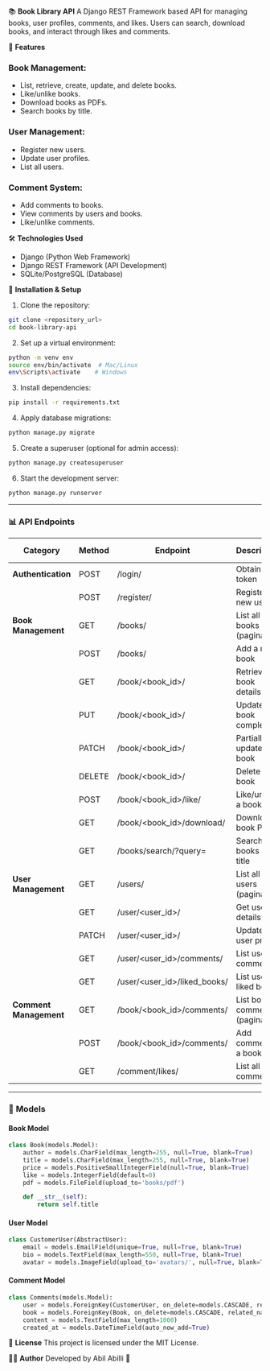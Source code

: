 📚 **Book Library API**
A Django REST Framework based API for managing books, user profiles, comments, and likes. Users can search, download books, and interact through likes and comments.

🚀 **Features**

### Book Management:
- List, retrieve, create, update, and delete books.
- Like/unlike books.
- Download books as PDFs.
- Search books by title.

### User Management:
- Register new users.
- Update user profiles.
- List all users.

### Comment System:
- Add comments to books.
- View comments by users and books.
- Like/unlike comments.

🛠️ **Technologies Used**
- Django (Python Web Framework)
- Django REST Framework (API Development)
- SQLite/PostgreSQL (Database)

📄 **Installation & Setup**

1. Clone the repository:

```bash
git clone <repository_url>
cd book-library-api
```

2. Set up a virtual environment:

```bash
python -m venv env
source env/bin/activate  # Mac/Linux
env\Scripts\activate    # Windows
```

3. Install dependencies:

```bash
pip install -r requirements.txt
```

4. Apply database migrations:

```bash
python manage.py migrate
```

5. Create a superuser (optional for admin access):

```bash
python manage.py createsuperuser
```

6. Start the development server:

```bash
python manage.py runserver
```

---

### 📊 **API Endpoints**

| Category                 | Method | Endpoint                          | Description                            | Authentication Required |
|--------------------------|--------|-----------------------------------|----------------------------------------|-------------------------|
| **Authentication**       | POST   | /login/                           | Obtain auth token                      | No                      |
|                          | POST   | /register/                        | Register a new user                    | No                      |
| **Book Management**      | GET    | /books/                           | List all books (paginated)             | No                      |
|                          | POST   | /books/                           | Add a new book                         | Yes                     |
|                          | GET    | /book/<book_id>/                  | Retrieve book details                  | Yes                     |
|                          | PUT    | /book/<book_id>/                  | Update book completely                 | Yes                     |
|                          | PATCH  | /book/<book_id>/                  | Partially update book                  | Yes                     |
|                          | DELETE | /book/<book_id>/                  | Delete a book                          | Yes                     |
|                          | POST   | /book/<book_id>/like/             | Like/unlike a book                     | Yes                     |
|                          | GET    | /book/<book_id>/download/         | Download book PDF                      | Yes                     |
|                          | GET    | /books/search/?query=<str>        | Search books by title                  | No                      |
| **User Management**      | GET    | /users/                           | List all users (paginated)             | Yes                     |
|                          | GET    | /user/<user_id>/                  | Get user details                       | Yes                     |
|                          | PATCH  | /user/<user_id>/                  | Update user profile                    | Yes                     |
|                          | GET    | /user/<user_id>/comments/         | List user's comments                   | Yes                     |
|                          | GET    | /user/<user_id>/liked_books/      | List user's liked books                | Yes                     |
| **Comment Management**   | GET    | /book/<book_id>/comments/         | List book comments (paginated)         | Yes                     |
|                          | POST   | /book/<book_id>/comments/         | Add comment to a book                  | Yes                     |
|                          | GET    | /comment/likes/                   | List all liked comments                | Yes                     |

---

### 📘 **Models**

#### **Book Model**

```python
class Book(models.Model):
    author = models.CharField(max_length=255, null=True, blank=True)
    title = models.CharField(max_length=255, null=True, blank=True)
    price = models.PositiveSmallIntegerField(null=True, blank=True)
    like = models.IntegerField(default=0)
    pdf = models.FileField(upload_to='books/pdf')

    def __str__(self):
        return self.title
```

#### **User Model**

```python
class CustomerUser(AbstractUser):
    email = models.EmailField(unique=True, null=True, blank=True)
    bio = models.TextField(max_length=550, null=True, blank=True)
    avatar = models.ImageField(upload_to='avatars/', null=True, blank=True)
```

#### **Comment Model**

```python
class Comments(models.Model):
    user = models.ForeignKey(CustomerUser, on_delete=models.CASCADE, related_name='comments')
    book = models.ForeignKey(Book, on_delete=models.CASCADE, related_name='comments')
    content = models.TextField(max_length=1000)
    created_at = models.DateTimeField(auto_now_add=True)
```

📜 **License**
This project is licensed under the MIT License.

👨‍💻 **Author**
Developed by Abil Abilli 🚀

